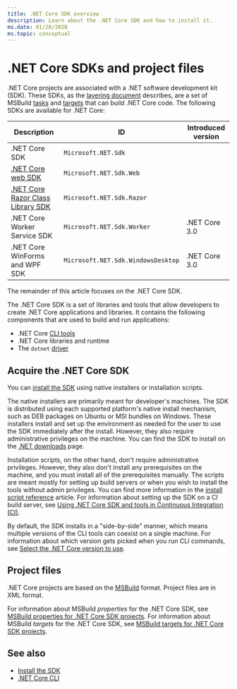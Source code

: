```yaml
---
title: .NET Core SDK overview
description: Learn about the .NET Core SDK and how to install it.
ms.date: 01/28/2020
ms.topic: conceptual
---
```

# .NET Core SDKs and project files

.NET Core projects are associated with a .NET software development kit (SDK). These SDKs, as the [layering document](../tools/cli-msbuild-architecture.md) describes, are a set of MSBuild [tasks](/visualstudio/msbuild/msbuild-tasks) and [targets](/visualstudio/msbuild/msbuild-targets) that can build .NET Core code. The following SDKs are available for .NET Core:

| Description | ID | Introduced version |
| - | - | - |
| .NET Core SDK | `Microsoft.NET.Sdk` |
| [.NET Core web SDK](/aspnet/core/razor-pages/web-sdk) | `Microsoft.NET.Sdk.Web` |
| [.NET Core Razor Class Library SDK](/aspnet/core/razor-pages/sdk) | `Microsoft.NET.Sdk.Razor` |
| .NET Core Worker Service SDK | `Microsoft.NET.Sdk.Worker` | .NET Core 3.0 |
| .NET Core WinForms and WPF SDK | `Microsoft.NET.Sdk.WindowsDesktop` | .NET Core 3.0 |

The remainder of this article focuses on the .NET Core SDK.

The .NET Core SDK is a set of libraries and tools that allow developers to create .NET Core applications and libraries. It contains the following components that are used to build and run applications:

- .NET Core [CLI tools](tools/index.md)
- .NET Core libraries and runtime
- The `dotnet` [driver](tools/index.md#driver)

## Acquire the .NET Core SDK

You can [install the SDK](../install/sdk.md) using native installers or installation scripts.

The native installers are primarily meant for developer's machines. The SDK is distributed using each supported platform's native install mechanism, such as DEB packages on Ubuntu or MSI bundles on Windows. These installers install
and set up the environment as needed for the user to use the SDK immediately after the install. However, they also require administrative privileges on the machine. You can find the SDK to install on the [.NET downloads](https://dotnet.microsoft.com/download) page.

Installation scripts, on the other hand, don't require administrative privileges. However, they also don't install any prerequisites on the machine, and you must install all of the prerequisites manually. The scripts are meant mostly for setting up build servers or when you wish to install the tools without admin privileges. You can find more information in the [install script reference](tools/dotnet-install-script.md) article. For information about setting up the SDK on a CI build server, see [Using .NET Core SDK and tools in Continuous Integration (CI)](tools/using-ci-with-cli.md).

By default, the SDK installs in a "side-by-side" manner, which means multiple versions of the CLI tools can coexist on a single machine. For information about which version gets picked when you run CLI commands, see [Select the .NET Core version to use](versions/selection.md).

## Project files

.NET Core projects are based on the [MSBuild](/visualstudio/msbuild/msbuild) format. Project files are in XML format.

For information about MSBuild *properties* for the .NET Core SDK, see [MSBuild properties for .NET Core SDK projects](msbuild-props.md). For information about MSBuild *targets* for the .NET Core SDK, see [MSBuild targets for .NET Core SDK projects](msbuild-targets.md).

## See also

- [Install the SDK](../install/sdk.md)
- [.NET Core CLI](tools/index.md)
